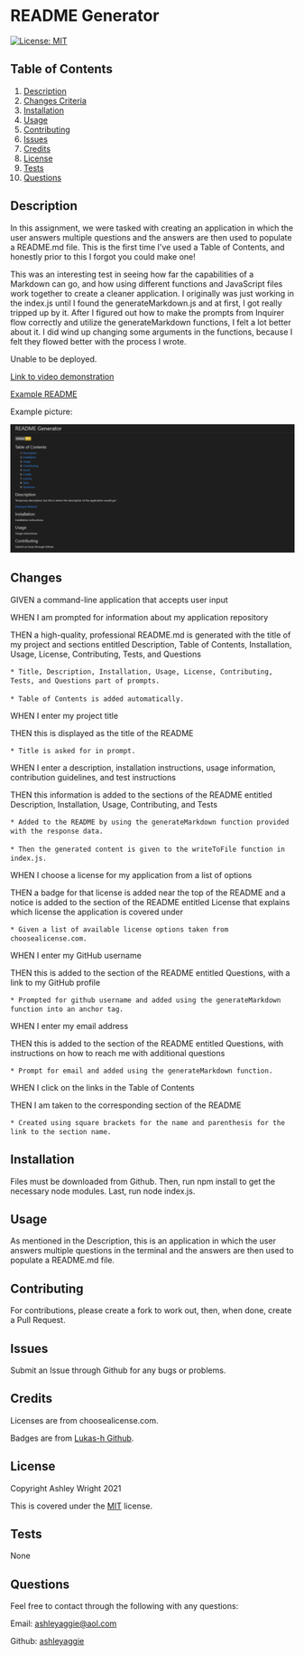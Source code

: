 # README Generator

  [![License: MIT](https://img.shields.io/badge/License-MIT-yellow.svg)](https://opensource.org/licenses/MIT)

  ## Table of Contents

  1. [Description](#Description)
  2. [Changes Criteria](#Changes)
  2. [Installation](#Installation)
  3. [Usage](#Usage)
  4. [Contributing](#Contributing)
  5. [Issues](#Issues)
  6. [Credits](#Credits)
  7. [License](#License)
  8. [Tests](#Tests)
  9. [Questions](#Questions)

  ## Description

  In this assignment, we were tasked with creating an application in which the user answers multiple questions and the answers are then used to populate a README.md file. This is the first time I've used a Table of Contents, and honestly prior to this I forgot you could make one!

  This was an interesting test in seeing how far the capabilities of a Markdown can go, and how using different functions and JavaScript files work together to create a cleaner application. I originally was just working in the index.js until I found the generateMarkdown.js and at first, I got really tripped up by it. After I figured out how to make the prompts from Inquirer flow correctly and utilize the generateMarkdown functions, I felt a lot better about it. I did wind up changing some arguments in the functions, because I felt they flowed better with the process I wrote.

  Unable to be deployed.

  [Link to video demonstration](https://drive.google.com/file/d/1IHlTkSWuQuvep4m9N7t2l_ceNzmkauwC/view)

  [Example README](./README.md)

  Example picture:

  ![Picture of project website](./images/example.png)

  ## Changes

  GIVEN a command-line application that accepts user input

  WHEN I am prompted for information about my application repository

  THEN a high-quality, professional README.md is generated with the title of my project and sections entitled Description, Table of Contents, Installation, Usage, License, Contributing, Tests, and Questions

    * Title, Description, Installation, Usage, License, Contributing, Tests, and Questions part of prompts.
    
    * Table of Contents is added automatically.

  WHEN I enter my project title

  THEN this is displayed as the title of the README

    * Title is asked for in prompt.

  WHEN I enter a description, installation instructions, usage information, contribution guidelines, and test instructions

  THEN this information is added to the sections of the README entitled Description, Installation, Usage, Contributing, and Tests

    * Added to the README by using the generateMarkdown function provided with the response data.
    
    * Then the generated content is given to the writeToFile function in index.js.

  WHEN I choose a license for my application from a list of options

  THEN a badge for that license is added near the top of the README and a notice is added to the section of the README entitled License that explains which license the application is covered under

    * Given a list of available license options taken from choosealicense.com.

  WHEN I enter my GitHub username

  THEN this is added to the section of the README entitled Questions, with a link to my GitHub profile

    * Prompted for github username and added using the generateMarkdown function into an anchor tag.

  WHEN I enter my email address

  THEN this is added to the section of the README entitled Questions, with instructions on how to reach me with additional questions

    * Prompt for email and added using the generateMarkdown function.

  WHEN I click on the links in the Table of Contents

  THEN I am taken to the corresponding section of the README

    * Created using square brackets for the name and parenthesis for the link to the section name.

  ## Installation

  Files must be downloaded from Github. Then, run npm install to get the necessary node modules. Last, run node index.js.

  ## Usage

  As mentioned in the Description, this is an application in which the user answers multiple questions in the terminal and the answers are then used to populate a README.md file.

  ## Contributing

  For contributions, please create a fork to work out, then, when done, create a Pull Request.

  ## Issues

  Submit an Issue through Github for any bugs or problems.

  ## Credits

  Licenses are from choosealicense.com.

  Badges are from <a href='https://gist.github.com/lukas-h/2a5d00690736b4c3a7ba'>Lukas-h Github</a>.

  ## License

  Copyright Ashley Wright 2021

  This is covered under the <a href='https://opensource.org/licenses/MIT'>MIT</a> license.

  ## Tests

  None

  ## Questions

  Feel free to contact through the following with any questions:

  Email: ashleyaggie@aol.com

  Github: <a href='https://github.com/ashleyaggie'>ashleyaggie</a>